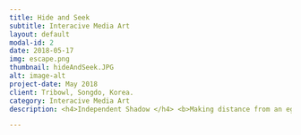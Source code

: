 ```yaml
---
title: Hide and Seek
subtitle: Interacive Media Art
layout: default
modal-id: 2
date: 2018-05-17
img: escape.png
thumbnail: hideAndSeek.JPG
alt: image-alt
project-date: May 2018
client: Tribowl, Songdo, Korea.
category: Interacive Media Art
description: <h4>Independent Shadow </h4> <b>Making distance from an ego </b><br> <p>When a viewer stands in front of the artwork, the shadow of the viewer would be projected on a wall. The shadow does not imitate the behavior of the viewer but moves by itself. The viewer experience the sense of difference by the shadow’s autonomous act, deconstructing the fact that shadow reflects the silhouette of an object. </p> <br> <p>What if you lift right hand, but the shadow of yourself lifts a left hand? In a scene of 《Peter Pan》, Wendy sews the shadow of Peter pan because it moves by itself. Even Wendy and Peter pan could meet each other because the shadow of Peter pan ran into Wendy’s room. The story depicts that the shadow has independence and autonomous.</p> <br> <p>What if a shadow run away from me? It was the concern I had when young. The anxiety came from the imagination that the shadow would have the place that it wants to go. Worrying if I am restricting shadow’s behavior because I looked shadow as an independent object. The artwork leads the viewer to imagine that shadow moves by itself, deconstructing the very obvious fact that shadow reflects the behavior of you. </p> <p><iframe width="560" height="315" src="https://www.youtube.com/embed/vQs696-QDS4" frameborder="0" allow="autoplay; encrypted-media" allowfullscreen></iframe></p>

---
```

